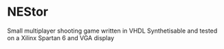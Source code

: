 # NEStor
Small multiplayer shooting game written in VHDL
Synthetisable and tested on a Xilinx Spartan 6 and VGA display
